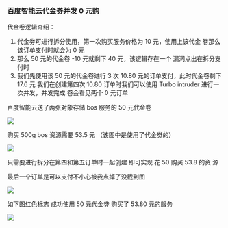 ### 百度智能云代金券并发 0 元购

代金卷逻辑介绍：

1. 代金劵可进行拆分使用，第一次购买服务价格为 10 元，使用上该代金 卷那么该订单支付时就会为 0 元
2. 那么 50 元的代金卷 -10 元就剩下 40 元，该逻辑存在一个 漏洞点出在拆分支付时
3.  我们先使用该 50 元的代金卷进行 3 次 10.80 元的订单支付，此时代金卷剩下 17.6 元 我们在创建第四次 10.80 订单时我们可以使用 Turbo intruder 进行一次并发，并发完成 卷会看见两个 0 元订单

百度智能云送了两张对象存储 bos 服务的 50 元代金卷

![](https://pic1.imgdb.cn/item/68b0133458cb8da5c85ba639.png)

购买 500g bos 资源需要 53.5 元 （该图中是使用了代金劵的）

![](https://pic1.imgdb.cn/item/68b0134d58cb8da5c85ba6f6.png)

只需要进行拆分在第四和第五订单时一起创建 即可实现 花 50 购买 53.8 的资 源

最后一个订单是可以支付不小心被我点掉了没截到图

![](https://pic1.imgdb.cn/item/68b0137a58cb8da5c85ba919.png)

如下图红色标志 成功使用 50 元代金劵 购买了 53.80 元的服务

![](https://pic1.imgdb.cn/item/68b0139358cb8da5c85baa84.png)